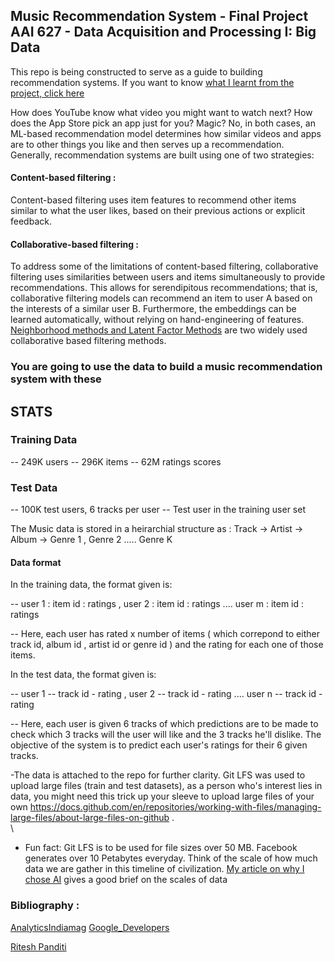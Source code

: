 ## Music Recommendation System - Final Project AAI 627 - Data Acquisition and Processing I: Big Data

This repo is being constructed to serve as a guide to building recommendation systems. If you want to know [what I learnt from the project, click here](https://github.com/MoronSlayer/Music-Recommendation-System/blob/main/628_final_proj_Prashant_Ritesh.pdf)

How does YouTube know what video you might want to watch next? How does the App Store pick an app just for you? Magic? No, in both cases, an ML-based recommendation model determines how similar videos and apps are to other things you like and then serves up a recommendation.
Generally, recommendation systems are built using one of two strategies:

#### Content-based filtering :

 Content-based filtering uses item features to recommend other items similar to what the user likes, based on their previous actions or explicit feedback.
 
#### Collaborative-based filtering : 

To address some of the limitations of content-based filtering, collaborative filtering uses similarities between users and items simultaneously to provide recommendations. This allows for serendipitous recommendations; that is, collaborative filtering models can recommend an item to user A based on the interests of a similar user B. Furthermore, the embeddings can be learned automatically, without relying on hand-engineering of features. 
[Neighborhood methods and Latent Factor Methods](https://www.asc.ohio-state.edu/statistics/dmsl//Koren_2009.pdf) are two widely used collaborative based filtering methods.
<script src="https://platform.linkedin.com/badges/js/profile.js" async defer type="text/javascript"></script>

### You are going to use the data to build a music recommendation system with these

## STATS

### Training Data

 -- 249K users 
 -- 296K items 
 -- 62M ratings scores
 
### Test Data

 -- 100K test users, 6 tracks per user
 -- Test user in the training user set

The Music data is stored in a heirarchial structure as : 
Track -> Artist -> Album -> Genre 1 , Genre 2 ..... Genre K

#### Data format 

In the training data, the format given is:

-- user 1 : item id : ratings , user 2 : item id : ratings .... user m : item id : ratings

-- Here, each user has rated x number of items ( which correpond to either track id, album id , artist id or genre id ) and the rating for each one of those items. 

In the test data, the format given is: 

-- user 1 -- track id - rating , user 2 -- track id - rating .... user n -- track id - rating

-- Here, each user is given 6 tracks of which predictions are to be made to check which 3 tracks will the user will like and the 3 tracks he'll dislike. The objective of the system is to predict each user's ratings for their 6 given tracks. 

-The data is attached to the repo for further clarity. Git LFS was used to upload large files (train and test datasets), as a person who's interest lies in data, you might need this trick up your sleeve to upload large files of your own https://docs.github.com/en/repositories/working-with-files/managing-large-files/about-large-files-on-github .
<br />  \
- Fun fact: Git LFS is to be used for file sizes over 50 MB. Facebook generates over 10 Petabytes everyday. Think of the scale of how much data we are gather in this timeline of civilization. [My article on why I chose AI](https://becominghuman.ai/why-i-chose-ai-272a5fcd4cdd) gives a good brief on the scales of data 


### Bibliography :
[AnalyticsIndiamag](https://analyticsindiamag.com/collaborative-filtering-vs-content-based-filtering-for-recommender-systems/)
[Google_Developers](https://developers.google.com/machine-learning/recommendation)

<div class="badge-base LI-profile-badge" data-locale="en_US" data-size="medium" data-theme="light" data-type="VERTICAL" data-vanity="ritesh-980" data-version="v1"><a class="badge-base__link LI-simple-link" href="https://www.linkedin.com/in/ritesh-980?trk=profile-badge">Ritesh Panditi</a></div>
              


